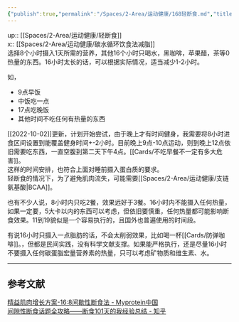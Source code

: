 ```yaml
---
{"publish":true,"permalink":"/Spaces/2-Area/运动健康/168轻断食.md","title":"168轻断食","created":"2022-09-25","modified":"2023-03-14","published":"2025-07-29T23:04:11.463+08:00","cssclasses":""}
---
```



up:: [[Spaces/2-Area/运动健康/轻断食]]  
x:: [[Spaces/2-Area/运动健康/碳水循环饮食法减脂]]  
选择8个小时摄入1天所需的营养，其他16个小时只喝水，黑咖啡，苹果醋，茶等0热量的东西。16小时太长的话，可以根据实际情况，适当减少1-2小时。

如，

- 9点早饭
- 中饭吃一点
- 17点吃晚饭
- 其他时间不吃任何有热量的东西

[[2022-10-02]]更新，计划开始尝试，由于晚上才有时间健身，我需要将8小时进食区间设置到能覆盖健身时间+-2小时。目前晚上9点-10点运动，则到晚上12点依旧需要吃东西，一直空腹到第二天下午4点。[[Cards/不吃早餐不一定有多大危害]]。  
这样的时间安排，也符合上面对睡前摄入蛋白质的要求。  
轻断食的情况下，为了避免肌肉流失，可能需要[[Spaces/2-Area/运动健康/支链氨基酸\|BCAA]]。

也有不少人说，8小时内只吃2餐，效果远好于3餐。16小时内不能摄入任何热量，如果一定要，5大卡以内的东西可以考虑，但依旧要慎重，任何热量都可能影响断食效果。11到19貌似是一个容易执行的，且国外也普遍使用的时间段。

有说16小时只摄入一点脂肪的话，不会太削弱效果，比如喝一杯[[Cards/防弹咖啡]]。，但都是民间实践，没有科学文献支撑。如果能严格执行，还是尽量16小时不要摄入任何碳蛋脂宏量营养素的热量，只可以考虑矿物质和维生素、水。

---

## 参考文献

[精益肌肉增长方案-16:8间歇性断食法 - Myprotein中国](https://www.myprotein.cn/blog/recipes/intermittent-fasting-the-lean-gains-protocol/)  
[间隙性断食话题全攻略——断食101天的我经验总结 - 知乎](https://zhuanlan.zhihu.com/p/397188198)